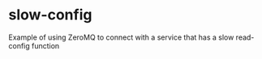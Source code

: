 # slow-config
Example of using ZeroMQ to connect with a service that has a slow read-config function
